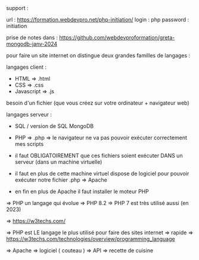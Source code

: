 support :

url : https://formation.webdevpro.net/php-initiation/
login : php
password : initiation

prise de notes dans  :
https://github.com/webdevproformation/greta-mongodb-janv-2024


pour faire un site internet on distingue deux grandes familles de langages :

langages client : 

- HTML  => .html
- CSS   => .css
- Javascript  => .js

besoin d'un fichier (que vous créez sur votre ordinateur + navigateur web)

langages serveur :

- SQL / version de SQL MongoDB
- PHP  => .php => le navigateur ne va pas pouvoir exécuter correctement mes scripts 

- il faut OBLIGATOIREMENT que ces fichiers soient exécuter DANS un serveur (dans un machine virtuelle)
- il faut en plus de cette machine virtuel dispose de logiciel pour pouvoir exécuter notre fichier .php => Apache 
- en fin en plus de Apache il faut installer le moteur PHP 


=> PHP un langage qui évolue => PHP 8.2
=> PHP 7 est très utilisé aussi (en 2023)

=> https://w3techs.com/

=> PHP est LE langage le plus utilisé pour faire des sites internet 
=> rapide 
=> https://w3techs.com/technologies/overview/programming_language

=> Apache => logiciel ( couteau  )
=> API => recette de cuisine 

 



